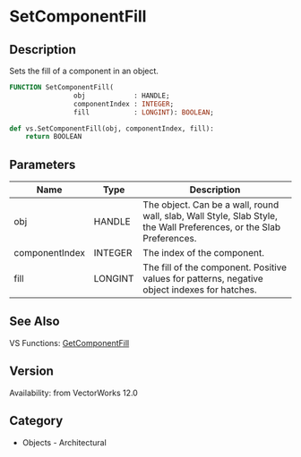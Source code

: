 # SetComponentFill

## Description
Sets the fill of a component in an object.

```pascal
FUNCTION SetComponentFill(
				obj            : HANDLE;
				componentIndex : INTEGER;
				fill           : LONGINT): BOOLEAN;
```

```python
def vs.SetComponentFill(obj, componentIndex, fill):
    return BOOLEAN
```

## Parameters
|Name|Type|Description|
|---|---|---|
|obj|HANDLE|The object. Can be a wall, round wall, slab, Wall Style, Slab Style, the Wall Preferences, or the Slab Preferences.|
|componentIndex|INTEGER|The index of the component.|
|fill|LONGINT|The fill of the component.  Positive values for patterns, negative object indexes for hatches.|

## See Also
VS Functions:
[GetComponentFill](GetComponentFill.md)

## Version
Availability: from VectorWorks 12.0

## Category
* Objects - Architectural

